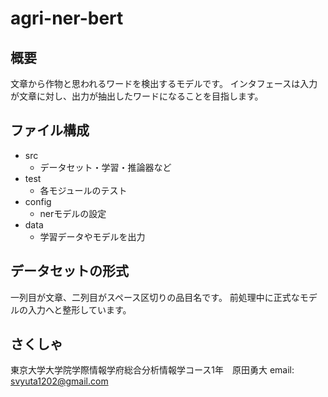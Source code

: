 # agri-ner-bert
## 概要
文章から作物と思われるワードを検出するモデルです。
インタフェースは入力が文章に対し、出力が抽出したワードになることを目指します。
## ファイル構成
- src 
	- データセット・学習・推論器など
- test
	- 各モジュールのテスト
- config
	- nerモデルの設定
- data
	- 学習データやモデルを出力
## データセットの形式
一列目が文章、二列目がスペース区切りの品目名です。
前処理中に正式なモデルの入力へと整形しています。

## さくしゃ
東京大学大学院学際情報学府総合分析情報学コース1年　原田勇大
email: svyuta1202@gmail.com